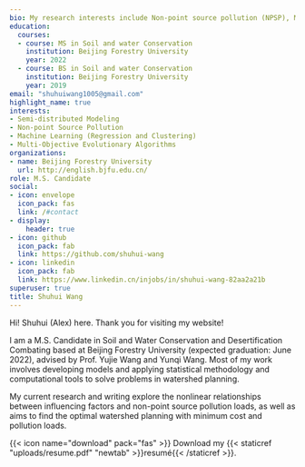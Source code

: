 ```yaml
---
bio: My research interests include Non-point source pollution (NPSP), Machine learning methods (Regression and Clustering), Multiobjective evolutionary algorithms (MOEAs), Semi-distributed hydrological models (SWAT and AnnAGNPS).
education:
  courses:
  - course: MS in Soil and water Conservation
    institution: Beijing Forestry University
    year: 2022
  - course: BS in Soil and water Conservation
    institution: Beijing Forestry University
    year: 2019
email: "shuhuiwang1005@gmail.com"
highlight_name: true
interests:
- Semi-distributed Modeling
- Non-point Source Pollution
- Machine Learning (Regression and Clustering)
- Multi-Objective Evolutionary Algorithms
organizations:
- name: Beijing Forestry University
  url: http://english.bjfu.edu.cn/
role: M.S. Candidate
social:
- icon: envelope
  icon_pack: fas
  link: /#contact
- display:
    header: true
- icon: github
  icon_pack: fab
  link: https://github.com/shuhui-wang
- icon: linkedin
  icon_pack: fab
  link: https://www.linkedin.cn/injobs/in/shuhui-wang-82aa2a21b
superuser: true
title: Shuhui Wang
---
```


Hi! Shuhui (Alex) here. Thank you for visiting my website!

I am a M.S. Candidate in Soil and Water Conservation and Desertification Combating based at Beijing Forestry University (expected graduation: June 2022), advised by Prof. Yujie Wang and Yunqi Wang. Most of my work involves developing models and applying statistical methodology and computational tools to solve problems in watershed planning.

My current research and writing explore the nonlinear relationships between influencing factors and non-point source pollution loads, as well as aims to find the optimal watershed planning with minimum cost and pollution loads.






{{< icon name="download" pack="fas" >}} Download my {{< staticref "uploads/resume.pdf" "newtab" >}}resumé{{< /staticref >}}.
